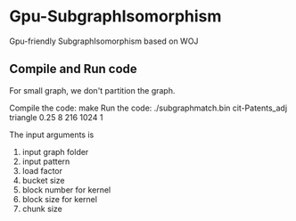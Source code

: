 # Gpu-SubgraphIsomorphism
Gpu-friendly SubgraphIsomorphism based on WOJ

## Compile and Run code
For small graph, we don't partition the graph. 

Compile the code:
    make
Run the code:
    ./subgraphmatch.bin cit-Patents_adj triangle 0.25 8 216 1024 1

The input arguments is 
1. input graph folder 
2. input pattern
3. load factor
4. bucket size
5. block number for kernel
6. block size for kernel
7. chunk size